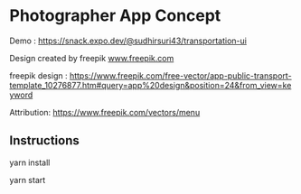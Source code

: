 
# Photographer App Concept

Demo : https://snack.expo.dev/@sudhirsuri43/transportation-ui

Design created by freepik www.freepik.com

freepik design : https://www.freepik.com/free-vector/app-public-transport-template_10276877.htm#query=app%20design&position=24&from_view=keyword

Attribution: https://www.freepik.com/vectors/menu 

## Instructions

yarn install

yarn start
